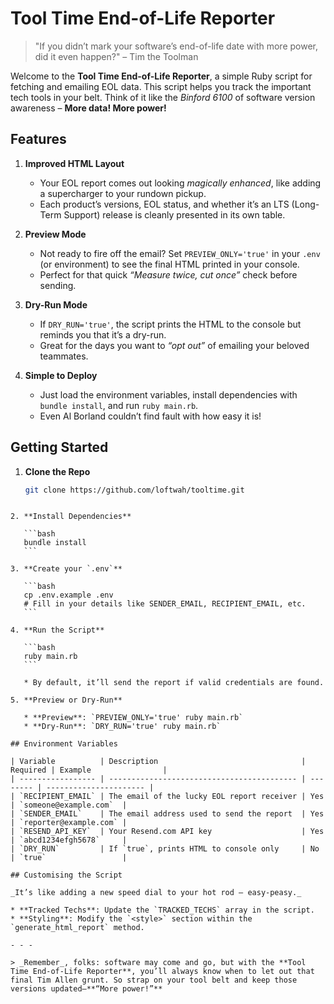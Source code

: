 # Tool Time End-of-Life Reporter

> "If you didn’t mark your software’s end-of-life date with more power, did it even happen?" – Tim the Toolman

Welcome to the **Tool Time End-of-Life Reporter**, a simple Ruby script for fetching and emailing EOL data. This script helps you track the important tech tools in your belt. Think of it like the _Binford 6100_ of software version awareness – **More data! More power!**

## Features

1. **Improved HTML Layout**

   - Your EOL report comes out looking _magically enhanced_, like adding a supercharger to your rundown pickup.
   - Each product’s versions, EOL status, and whether it’s an LTS (Long-Term Support) release is cleanly presented in its own table.

2. **Preview Mode**

   - Not ready to fire off the email? Set `PREVIEW_ONLY='true'` in your `.env` (or environment) to see the final HTML printed in your console.
   - Perfect for that quick _“Measure twice, cut once”_ check before sending.

3. **Dry-Run Mode**

   - If `DRY_RUN='true'`, the script prints the HTML to the console but reminds you that it’s a dry-run.
   - Great for the days you want to _“opt out”_ of emailing your beloved teammates.

4. **Simple to Deploy**
   - Just load the environment variables, install dependencies with `bundle install`, and run `ruby main.rb`.
   - Even Al Borland couldn’t find fault with how easy it is!

## Getting Started

1. **Clone the Repo**
   ```bash
   git clone https://github.com/loftwah/tooltime.git
   ```

````

2. **Install Dependencies**

   ```bash
   bundle install
   ```

3. **Create your `.env`**

   ```bash
   cp .env.example .env
   # Fill in your details like SENDER_EMAIL, RECIPIENT_EMAIL, etc.
   ```

4. **Run the Script**

   ```bash
   ruby main.rb
   ```

   * By default, it’ll send the report if valid credentials are found.

5. **Preview or Dry-Run**

   * **Preview**: `PREVIEW_ONLY='true' ruby main.rb`
   * **Dry-Run**: `DRY_RUN='true' ruby main.rb`

## Environment Variables

| Variable          | Description                                | Required | Example                |
| ----------------- | ------------------------------------------ | -------- | ---------------------- |
| `RECIPIENT_EMAIL` | The email of the lucky EOL report receiver | Yes      | `someone@example.com`  |
| `SENDER_EMAIL`    | The email address used to send the report  | Yes      | `reporter@example.com` |
| `RESEND_API_KEY`  | Your Resend.com API key                    | Yes      | `abcd1234efgh5678`     |
| `DRY_RUN`         | If `true`, prints HTML to console only     | No       | `true`                 |

## Customising the Script

_It’s like adding a new speed dial to your hot rod – easy-peasy._

* **Tracked Techs**: Update the `TRACKED_TECHS` array in the script.
* **Styling**: Modify the `<style>` section within the `generate_html_report` method.

- - -

> _Remember_, folks: software may come and go, but with the **Tool Time End-of-Life Reporter**, you’ll always know when to let out that final Tim Allen grunt. So strap on your tool belt and keep those versions updated—**“More power!”**
````
